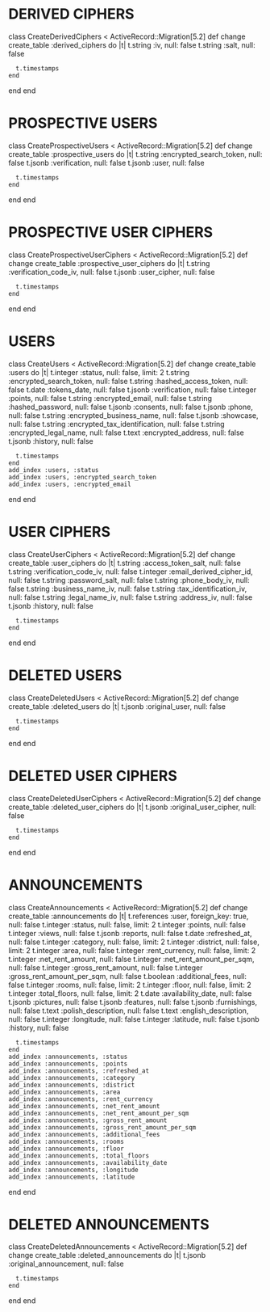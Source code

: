 # DERIVED CIPHERS
class CreateDerivedCiphers < ActiveRecord::Migration[5.2]
  def change
    create_table :derived_ciphers do |t|
      t.string :iv, null: false
      t.string :salt, null: false

      t.timestamps
    end
  end
end

# PROSPECTIVE USERS
class CreateProspectiveUsers < ActiveRecord::Migration[5.2]
  def change
    create_table :prospective_users do |t|
      t.string :encrypted_search_token, null: false
      t.jsonb :verification, null: false
      t.jsonb :user, null: false

      t.timestamps
    end
  end
end

# PROSPECTIVE USER CIPHERS
class CreateProspectiveUserCiphers < ActiveRecord::Migration[5.2]
  def change
    create_table :prospective_user_ciphers do |t|
      t.string :verification_code_iv, null: false
      t.jsonb :user_cipher, null: false

      t.timestamps
    end
  end
end

# USERS
class CreateUsers < ActiveRecord::Migration[5.2]
  def change
    create_table :users do |t|
      t.integer :status, null: false, limit: 2
      t.string :encrypted_search_token, null: false
      t.string :hashed_access_token, null: false
      t.date :tokens_date, null: false
      t.jsonb :verification, null: false
      t.integer :points, null: false
      t.string :encrypted_email, null: false
      t.string :hashed_password, null: false
      t.jsonb :consents, null: false
      t.jsonb :phone, null: false
      t.string :encrypted_business_name, null: false
      t.jsonb :showcase, null: false
      t.string :encrypted_tax_identification, null: false
      t.string :encrypted_legal_name, null: false
      t.text :encrypted_address, null: false
      t.jsonb :history, null: false

      t.timestamps
    end
    add_index :users, :status
    add_index :users, :encrypted_search_token
    add_index :users, :encrypted_email
  end
end

# USER CIPHERS
class CreateUserCiphers < ActiveRecord::Migration[5.2]
  def change
    create_table :user_ciphers do |t|
      t.string :access_token_salt, null: false
      t.string :verification_code_iv, null: false
      t.integer :email_derived_cipher_id, null: false
      t.string :password_salt, null: false
      t.string :phone_body_iv, null: false
      t.string :business_name_iv, null: false
      t.string :tax_identification_iv, null: false
      t.string :legal_name_iv, null: false
      t.string :address_iv, null: false
      t.jsonb :history, null: false

      t.timestamps
    end
  end
end

# DELETED USERS
class CreateDeletedUsers < ActiveRecord::Migration[5.2]
  def change
    create_table :deleted_users do |t|
      t.jsonb :original_user, null: false

      t.timestamps
    end
  end
end

# DELETED USER CIPHERS
class CreateDeletedUserCiphers < ActiveRecord::Migration[5.2]
  def change
    create_table :deleted_user_ciphers do |t|
      t.jsonb :original_user_cipher, null: false

      t.timestamps
    end
  end
end

# ANNOUNCEMENTS
class CreateAnnouncements < ActiveRecord::Migration[5.2]
  def change
    create_table :announcements do |t|
      t.references :user, foreign_key: true, null: false
      t.integer :status, null: false, limit: 2
      t.integer :points, null: false
      t.integer :views, null: false
      t.jsonb :reports, null: false
      t.date :refreshed_at, null: false
      t.integer :category, null: false, limit: 2
      t.integer :district, null: false, limit: 2
      t.integer :area, null: false
      t.integer :rent_currency, null: false, limit: 2
      t.integer :net_rent_amount, null: false
      t.integer :net_rent_amount_per_sqm, null: false
      t.integer :gross_rent_amount, null: false
      t.integer :gross_rent_amount_per_sqm, null: false
      t.boolean :additional_fees, null: false
      t.integer :rooms, null: false, limit: 2
      t.integer :floor, null: false, limit: 2
      t.integer :total_floors, null: false, limit: 2
      t.date :availability_date, null: false
      t.jsonb :pictures, null: false
      t.jsonb :features, null: false
      t.jsonb :furnishings, null: false
      t.text :polish_description, null: false
      t.text :english_description, null: false
      t.integer :longitude, null: false
      t.integer :latitude, null: false
      t.jsonb :history, null: false

      t.timestamps
    end
    add_index :announcements, :status
    add_index :announcements, :points
    add_index :announcements, :refreshed_at
    add_index :announcements, :category
    add_index :announcements, :district
    add_index :announcements, :area
    add_index :announcements, :rent_currency
    add_index :announcements, :net_rent_amount
    add_index :announcements, :net_rent_amount_per_sqm
    add_index :announcements, :gross_rent_amount
    add_index :announcements, :gross_rent_amount_per_sqm
    add_index :announcements, :additional_fees
    add_index :announcements, :rooms
    add_index :announcements, :floor
    add_index :announcements, :total_floors
    add_index :announcements, :availability_date
    add_index :announcements, :longitude
    add_index :announcements, :latitude
  end
end

# DELETED ANNOUNCEMENTS
class CreateDeletedAnnouncements < ActiveRecord::Migration[5.2]
  def change
    create_table :deleted_announcements do |t|
      t.jsonb :original_announcement, null: false

      t.timestamps
    end
  end
end
